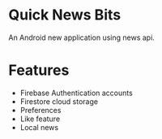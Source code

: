 # Quick News Bits
An Android new application using news api.


# Features
- Firebase Authentication accounts
- Firestore cloud storage
- Preferences
- Like feature
- Local news
